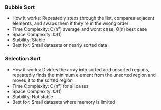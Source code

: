 ### Bubble Sort

* How it works: Repeatedly steps through the list, compares adjacent elements, and swaps them if they're in the wrong order
* Time Complexity: O(n²) average and worst case, O(n) best case
* Space Complexity: O(1)
* Stability: Stable
* Best for: Small datasets or nearly sorted data

### Selection Sort

* How it works: Divides the array into sorted and unsorted regions, repeatedly finds the minimum element from the unsorted region and moves it to the sorted region
* Time Complexity: O(n²) for all cases
* Space Complexity: O(1)
* Stability: Not stable
* Best for: Small datasets where memory is limited